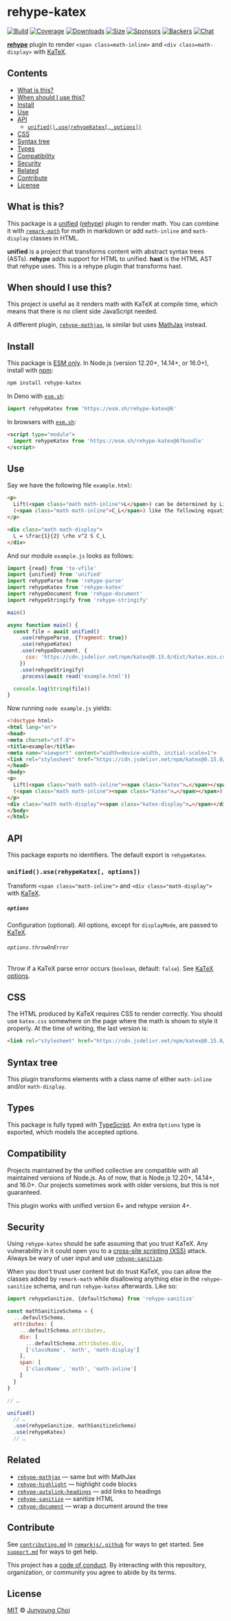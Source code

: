 # rehype-katex

[![Build][build-badge]][build]
[![Coverage][coverage-badge]][coverage]
[![Downloads][downloads-badge]][downloads]
[![Size][size-badge]][size]
[![Sponsors][sponsors-badge]][collective]
[![Backers][backers-badge]][collective]
[![Chat][chat-badge]][chat]

**[rehype][]** plugin to render `<span class=math-inline>` and
`<div class=math-display>` with [KaTeX][].

## Contents

*   [What is this?](#what-is-this)
*   [When should I use this?](#when-should-i-use-this)
*   [Install](#install)
*   [Use](#use)
*   [API](#api)
    *   [`unified().use(rehypeKatex[, options])`](#unifieduserehypekatex-options)
*   [CSS](#css)
*   [Syntax tree](#syntax-tree)
*   [Types](#types)
*   [Compatibility](#compatibility)
*   [Security](#security)
*   [Related](#related)
*   [Contribute](#contribute)
*   [License](#license)

## What is this?

This package is a [unified][] ([rehype][]) plugin to render math.
You can combine it with [`remark-math`][remark-math] for math in markdown or add
`math-inline` and `math-display` classes in HTML.

**unified** is a project that transforms content with abstract syntax trees
(ASTs).
**rehype** adds support for HTML to unified.
**hast** is the HTML AST that rehype uses.
This is a rehype plugin that transforms hast.

## When should I use this?

This project is useful as it renders math with KaTeX at compile time, which
means that there is no client side JavaScript needed.

A different plugin, [`rehype-mathjax`][rehype-mathjax], is similar but uses
[MathJax][] instead.

## Install

This package is [ESM only](https://gist.github.com/sindresorhus/a39789f98801d908bbc7ff3ecc99d99c).
In Node.js (version 12.20+, 14.14+, or 16.0+), install with [npm][]:

```sh
npm install rehype-katex
```

In Deno with [`esm.sh`][esmsh]:

```js
import rehypeKatex from 'https://esm.sh/rehype-katex@6'
```

In browsers with [`esm.sh`][esmsh]:

```html
<script type="module">
  import rehypeKatex from 'https://esm.sh/rehype-katex@6?bundle'
</script>
```

## Use

Say we have the following file `example.html`:

```html
<p>
  Lift(<span class="math math-inline">L</span>) can be determined by Lift Coefficient
  (<span class="math math-inline">C_L</span>) like the following equation.
</p>

<div class="math math-display">
  L = \frac{1}{2} \rho v^2 S C_L
</div>
```

And our module `example.js` looks as follows:

```js
import {read} from 'to-vfile'
import {unified} from 'unified'
import rehypeParse from 'rehype-parse'
import rehypeKatex from 'rehype-katex'
import rehypeDocument from 'rehype-document'
import rehypeStringify from 'rehype-stringify'

main()

async function main() {
  const file = await unified()
    .use(rehypeParse, {fragment: true})
    .use(rehypeKatex)
    .use(rehypeDocument, {
      css: 'https://cdn.jsdelivr.net/npm/katex@0.15.0/dist/katex.min.css'
    })
    .use(rehypeStringify)
    .process(await read('example.html'))

  console.log(String(file))
}
```

Now running `node example.js` yields:

```html
<!doctype html>
<html lang="en">
<head>
<meta charset="utf-8">
<title>example</title>
<meta name="viewport" content="width=device-width, initial-scale=1">
<link rel="stylesheet" href="https://cdn.jsdelivr.net/npm/katex@0.15.0/dist/katex.min.css">
</head>
<body>
<p>
  Lift(<span class="math math-inline"><span class="katex">…</span></span>) can be determined by Lift Coefficient
  (<span class="math math-inline"><span class="katex">…</span></span>) like the following equation.
</p>
<div class="math math-display"><span class="katex-display">…</span></div>
</body>
</html>
```

## API

This package exports no identifiers.
The default export is `rehypeKatex`.

### `unified().use(rehypeKatex[, options])`

Transform `<span class="math-inline">` and `<div class="math-display">` with
[KaTeX][].

##### `options`

Configuration (optional).
All options, except for `displayMode`, are passed to [KaTeX][katex-options].

###### `options.throwOnError`

Throw if a KaTeX parse error occurs (`boolean`, default: `false`).
See [KaTeX options][katex-options].

## CSS

The HTML produced by KaTeX requires CSS to render correctly.
You should use `katex.css` somewhere on the page where the math is shown to
style it properly.
At the time of writing, the last version is:

```html
<link rel="stylesheet" href="https://cdn.jsdelivr.net/npm/katex@0.15.0/dist/katex.min.css" integrity="sha384-RZU/ijkSsFbcmivfdRBQDtwuwVqK7GMOw6IMvKyeWL2K5UAlyp6WonmB8m7Jd0Hn" crossorigin="anonymous">
```

## Syntax tree

This plugin transforms elements with a class name of either `math-inline` and/or
`math-display`.

## Types

This package is fully typed with [TypeScript][].
An extra `Options` type is exported, which models the accepted options.

## Compatibility

Projects maintained by the unified collective are compatible with all maintained
versions of Node.js.
As of now, that is Node.js 12.20+, 14.14+, and 16.0+.
Our projects sometimes work with older versions, but this is not guaranteed.

This plugin works with unified version 6+ and rehype version 4+.

## Security

Using `rehype-katex` should be safe assuming that you trust KaTeX.
Any vulnerability in it could open you to a [cross-site scripting (XSS)][xss]
attack.
Always be wary of user input and use [`rehype-sanitize`][rehype-sanitize].

When you don’t trust user content but do trust KaTeX, you can allow the classes
added by `remark-math` while disallowing anything else in the `rehype-sanitize`
schema, and run `rehype-katex` afterwards.
Like so:

```js
import rehypeSanitize, {defaultSchema} from 'rehype-sanitize'

const mathSanitizeSchema = {
  ...defaultSchema,
  attributes: {
    ...defaultSchema.attributes,
    div: [
      ...defaultSchema.attributes.div,
      ['className', 'math', 'math-display']
    ],
    span: [
      ['className', 'math', 'math-inline']
    ]
  }
}

// …

unified()
  // …
  .use(rehypeSanitize, mathSanitizeSchema)
  .use(rehypeKatex)
  // …
```

## Related

*   [`rehype-mathjax`][rehype-mathjax]
    — same but with MathJax
*   [`rehype-highlight`](https://github.com/rehypejs/rehype-highlight)
    — highlight code blocks
*   [`rehype-autolink-headings`](https://github.com/rehypejs/rehype-autolink-headings)
    — add links to headings
*   [`rehype-sanitize`](https://github.com/rehypejs/rehype-sanitize)
    — sanitize HTML
*   [`rehype-document`](https://github.com/rehypejs/rehype-document)
    — wrap a document around the tree

## Contribute

See [`contributing.md`][contributing] in [`remarkjs/.github`][health] for ways
to get started.
See [`support.md`][support] for ways to get help.

This project has a [code of conduct][coc].
By interacting with this repository, organization, or community you agree to
abide by its terms.

## License

[MIT][license] © [Junyoung Choi][author]

<!-- Definitions -->

[build-badge]: https://github.com/remarkjs/remark-math/workflows/main/badge.svg

[build]: https://github.com/remarkjs/remark-math/actions

[coverage-badge]: https://img.shields.io/codecov/c/github/remarkjs/remark-math.svg

[coverage]: https://codecov.io/github/remarkjs/remark-math

[downloads-badge]: https://img.shields.io/npm/dm/rehype-katex.svg

[downloads]: https://www.npmjs.com/package/rehype-katex

[size-badge]: https://img.shields.io/bundlephobia/minzip/rehype-katex.svg

[size]: https://bundlephobia.com/result?p=rehype-katex

[sponsors-badge]: https://opencollective.com/unified/sponsors/badge.svg

[backers-badge]: https://opencollective.com/unified/backers/badge.svg

[collective]: https://opencollective.com/unified

[chat-badge]: https://img.shields.io/badge/chat-discussions-success.svg

[chat]: https://github.com/remarkjs/remark/discussions

[npm]: https://docs.npmjs.com/cli/install

[esmsh]: https://esm.sh

[health]: https://github.com/remarkjs/.github

[contributing]: https://github.com/remarkjs/.github/blob/HEAD/contributing.md

[support]: https://github.com/remarkjs/.github/blob/HEAD/support.md

[coc]: https://github.com/remarkjs/.github/blob/HEAD/code-of-conduct.md

[license]: https://github.com/remarkjs/remark-math/blob/main/license

[author]: https://rokt33r.github.io

[unified]: https://github.com/unifiedjs/unified

[rehype]: https://github.com/rehypejs/rehype

[xss]: https://en.wikipedia.org/wiki/Cross-site_scripting

[typescript]: https://www.typescriptlang.org

[rehype-sanitize]: https://github.com/rehypejs/rehype-sanitize

[katex]: https://github.com/Khan/KaTeX

[katex-options]: https://katex.org/docs/options.html

[mathjax]: https://www.mathjax.org

[remark-math]: ../remark-math

[rehype-mathjax]: ../rehype-mathjax
